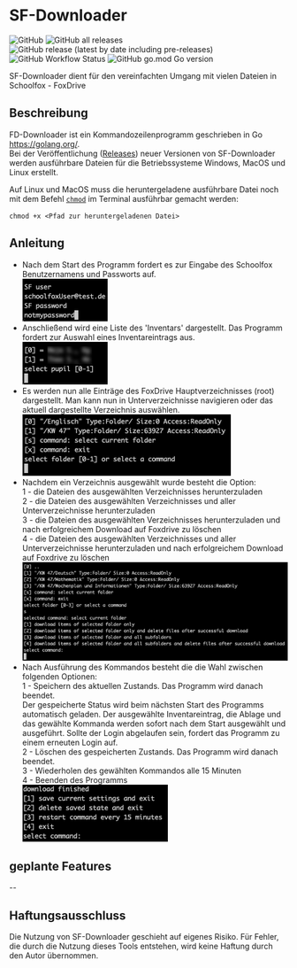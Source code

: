# SF-Downloader
![GitHub](https://img.shields.io/github/license/omski/SF-Downloader?style=for-the-badge) ![GitHub all releases](https://img.shields.io/github/downloads/omski/SF-Downloader/total?style=for-the-badge) ![GitHub release (latest by date including pre-releases)](https://img.shields.io/github/v/release/omski/SF-Downloader?include_prereleases&style=for-the-badge) ![GitHub Workflow Status](https://img.shields.io/github/workflow/status/omski/SF-Downloader/Go?style=for-the-badge) ![GitHub go.mod Go version](https://img.shields.io/github/go-mod/go-version/omski/SF-Downloader?style=for-the-badge)

SF-Downloader dient für den vereinfachten Umgang mit vielen Dateien in Schoolfox - FoxDrive

## Beschreibung

FD-Downloader ist ein Kommandozeilenprogramm geschrieben in Go <https://golang.org/>.</br>
Bei der Veröffentlichung ([Releases](<https://github.com/omski/SF-Downloader/releases>)) neuer Versionen von SF-Downloader werden ausführbare Dateien für die Betriebssysteme Windows, MacOS und Linux erstellt.

Auf Linux und MacOS muss die heruntergeladene ausführbare Datei noch mit dem Befehl [`chmod`](https://de.wikipedia.org/wiki/Chmod) im Terminal ausführbar gemacht werden:
```
chmod +x <Pfad zur heruntergeladenen Datei>
```
## Anleitung

* Nach dem Start des Programm fordert es zur Eingabe des Schoolfox Benutzernamens und Passworts auf.</br>
![Login](./assets/login.png)
* Anschließend wird eine Liste des 'Inventars' dargestellt.
Das Programm fordert zur Auswahl eines Inventareintrags aus.</br>
![Select Pupil](./assets/select_pupil.png)
* Es werden nun alle Einträge des FoxDrive Hauptverzeichnisses (root) dargestellt.
Man kann nun in Unterverzeichnisse navigieren oder das aktuell dargestellte Verzeichnis auswählen.</br>
![Select Folder](./assets/select_folder.png)
* Nachdem ein Verzeichnis ausgewählt wurde besteht die Option:</br>
1 - die Dateien des ausgewählten Verzeichnisses herunterzuladen</br>
2 - die Dateien des ausgewählten Verzeichnisses und aller Unterverzeichnisse herunterzuladen</br>
3 - die Dateien des ausgewählten Verzeichnisses herunterzuladen und nach erfolgreichem Download auf Foxdrive zu löschen</br>
4 - die Dateien des ausgewählten Verzeichnisses und aller Unterverzeichnisse herunterzuladen und nach erfolgreichem Download auf Foxdrive zu löschen</br>
![Select Command](./assets/select_command.png)
* Nach Ausführung des Kommandos besteht die die Wahl zwischen folgenden Optionen:</br>
1 - Speichern des aktuellen Zustands. Das Programm wird danach beendet.</br>
Der gespeicherte Status wird beim nächsten Start des Programms automatisch geladen. Der ausgewählte Inventareintrag, die Ablage und das gewählte Kommanda werden sofort nach dem Start ausgewählt und ausgeführt. Sollte der Login abgelaufen sein, fordert das Programm zu einem erneuten Login auf.</br>
2 - Löschen des gespeicherten Zustands. Das Programm wird danach beendet.</br>
3 - Wiederholen des gewählten Kommandos alle 15 Minuten</br>
4 - Beenden des Programms</br>
![End](./assets/select_endgame.png)



## geplante Features

--
## Haftungsausschluss

Die Nutzung von SF-Downloader geschieht auf eigenes Risiko.
Für Fehler, die durch die Nutzung dieses Tools entstehen, wird keine Haftung durch den Autor übernommen.
